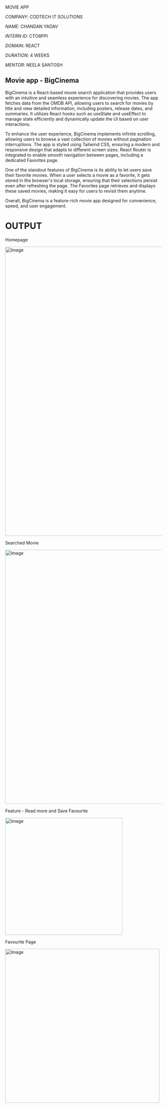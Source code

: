  MOVIE APP

*COMPANY*: CODTECH IT SOLUTIONS

*NAME*: CHANDAN YADAV

*INTERN ID*: CTO8PPI

*DOMAIN*: REACT 

*DURATION*: 4 WEEKS

*MENTOR*: NEELA SANTOSH

## Movie app - BigCinema

BigCinema is a React-based movie search application that provides users with an intuitive and seamless experience for discovering movies. The app fetches data from the OMDB API, allowing users to search for movies by title and view detailed information, including posters, release dates, and summaries. It utilizes React hooks such as useState and useEffect to manage state efficiently and dynamically update the UI based on user interactions.

To enhance the user experience, BigCinema implements infinite scrolling, allowing users to browse a vast collection of movies without pagination interruptions. The app is styled using Tailwind CSS, ensuring a modern and responsive design that adapts to different screen sizes. React Router is integrated to enable smooth navigation between pages, including a dedicated Favorites page.

One of the standout features of BigCinema is its ability to let users save their favorite movies. When a user selects a movie as a favorite, it gets stored in the browser's local storage, ensuring that their selections persist even after refreshing the page. The Favorites page retrieves and displays these saved movies, making it easy for users to revisit them anytime.

Overall, BigCinema is a feature-rich movie app designed for convenience, speed, and user engagement.

# OUTPUT

Homepage

<img width="931" alt="Image" src="https://github.com/user-attachments/assets/c06e2ce3-7a46-4655-a029-c5eb6c9144c4" />

Searched Movie

<img width="818" alt="Image" src="https://github.com/user-attachments/assets/7d3e8970-fc50-427c-b141-53f785e1e57a" />

Feature - Read more and Save Favourite

<img width="377" alt="Image" src="https://github.com/user-attachments/assets/e64880fa-8513-4714-a10f-2a6ce36b44b4" />

Favourite Page

<img width="496" alt="Image" src="https://github.com/user-attachments/assets/59c6492a-2b98-469e-8f05-ee967ad5d737" />
